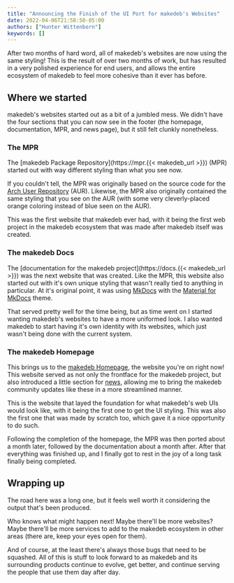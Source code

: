 ```yaml
---
title: "Announcing the Finish of the UI Port for makedeb's Websites"
date: 2022-04-06T21:58:50-05:00
authors: ["Hunter Wittenborn"]
keywords: []
---
```


After two months of hard word, all of makedeb's websites are now using the same styling! This is the result of over two months of work, but has resulted in a very polished experience for end users, and allows the entire ecosystem of makedeb to feel more cohesive than it ever has before.

## Where we started
makedeb's websites started out as a bit of a jumbled mess. We didn't have the four sections that you can now see in the footer (the homepage, documentation, MPR, and news page), but it still felt clunkly nonetheless.

### The MPR
The [makedeb Package Repository](https://mpr.{{< makedeb_url >}}) (MPR) started out with way different styling than what you see now.

If you couldn't tell, the MPR was originally based on the source code for the [Arch User Repository](https://aur.archlinux.org/) (AUR). Likewise, the MPR also originally contained the same styling that you see on the AUR (with some very cleverly-placed orange coloring instead of blue seen on the AUR).

This was the first website that makedeb ever had, with it being the first web project in the makedeb ecosystem that was made after makedeb itself was created.

### The makedeb Docs
The [documentation for the makedeb project](https://docs.{{< makedeb_url >}}) was the next website that was created. Like the MPR, this website also started out with it's own unique styling that wasn't really tied to anything in particular. At it's original point, it was using [MkDocs](https://www.mkdocs.org/) with the [Material for MkDocs](https://squidfunk.github.io/mkdocs-material/) theme.

That served pretty well for the time being, but as time went on I started wanting makedeb's websites to have a more uniformed look. I also wanted makedeb to start having it's own identity with its websites, which just wasn't being done with the current system.

### The makedeb Homepage
This brings us to the [makedeb Homepage](/), the website you're on right now! This website served as not only the frontface for the makedeb project, but also introduced a little section for [news](/news), allowing me to bring the makedeb community updates like these in a more streamlined manner.

This is the website that layed the foundation for what makedeb's web UIs would look like, with it being the first one to get the UI styling. This was also the first one that was made by scratch too, which gave it a nice opportunity to do such.

Following the completion of the homepage, the MPR was then ported about a month later, followed by the documentation about a month after. After that everything was finished up, and I finally got to rest in the joy of a long task finally being completed.

## Wrapping up
The road here was a long one, but it feels well worth it considering the output that's been produced.

Who knows what might happen next! Maybe there'll be more websites? Maybe there'll be more services to add to the makedeb ecosystem in other areas (there are, keep your eyes open for them).

And of course, at the least there's always those bugs that need to be squashed. All of this is stuff to look forward to as makedeb and its surrounding products continue to evolve, get better, and continue serving the people that use them day after day.
